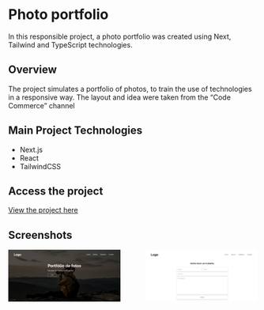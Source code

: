 # Photo portfolio

In this responsible project, a photo portfolio was created using Next, Tailwind and TypeScript technologies.

## Overview

The project simulates a portfolio of photos, to train the use of technologies in a responsive way. The layout and idea were taken from the “Code Commerce” channel

## Main Project Technologies

- Next.js
- React
- TailwindCSS

## Access the project

[View the project here](https://photography-web-rust.vercel.app/)

## Screenshots

<div style="display: flex; justify-content: space-between;">
  <div style="flex: 1; max-width: 45%;">
    <img src="/public/screenshot1.png" alt="Home" style="max-width: 100%;">
  </div>
  <div style="flex: 1; max-width: 45%;">
    <img src="/public/screenshot2.png" alt="Form" style="max-width: 100%;">
  </div>
</div>


